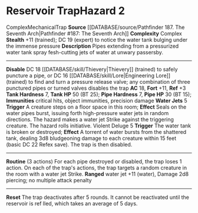 ﻿---
ac: '18'
complexity: Complex
fortitude: '+11'
hardness: 7 Tank Hardness
hazard_type: Trap
hp: 50 (BT 25); <b>Pipe Hardness</b> 7, <b>Pipe HP</b> 30 (BT 15)
id: '351'
immunity:
- critical hits
- object immunities
- precision damage
level: '2'
name: Reservoir Trap
rarity: Common
reflex: '+3'
source: '[[DATABASE/source/Pathfinder 187. The Seventh Arch|Pathfinder #187: The Seventh
  Arch]]'
trait:
- '[[DATABASE/trait/Complex|Complex]]'
- '[[DATABASE/trait/Mechanical|Mechanical]]'
- '[[DATABASE/trait/Trap|Trap]]'
type: Hazard

---
# Reservoir Trap<span class="item-type">Hazard 2</span>

<span class="item-trait">Complex</span><span class="item-trait">Mechanical</span><span class="item-trait">Trap</span>
**Source** [[DATABASE/source/Pathfinder 187. The Seventh Arch|Pathfinder #187: The Seventh Arch]]
**Complexity** Complex
**Stealth** +11 (trained); DC 19 (expert) to notice the water tank bulging under the immense pressure
**Description** Pipes extending from a pressurized water tank spray fesh-cutting jets of water at unwary passersby.

---
**Disable** DC 18 [[DATABASE/skill/Thievery|Thievery]] (trained) to safely puncture a pipe, or DC 16 [[DATABASE/skill/Lore|Engineering Lore]] (trained) to find and turn a pressure release valve; any combination of three punctured pipes or turned valves disables the trap
**AC** 18, **Fort** +11, **Ref** +3
**Tank Hardness** 7, **Tank HP** 50 (BT 25); **Pipe Hardness** 7, **Pipe HP** 30 (BT 15); **Immunities** critical hits, object immunities, precision damage
**Water Jets** <span class="action-icon">5</span> **Trigger** A creature steps on a floor space in this room; **Effect** Seals on the water pipes burst, issuing forth high-pressure water jets in random directions. The hazard makes a water jet Strike against the triggering creature. The hazard rolls initiative. Violent Deluge <span class="action-icon">5</span> **Trigger** The water tank is broken or destroyed; **Effect** A torrent of water bursts from the shattered tank, dealing 3d8 bludgeoning damage to each creature within 15 feet (basic DC 22 Refex save). The trap is then disabled.

---
**Routine** (3 actions) For each pipe destroyed or disabled, the trap loses 1 action. On each of the trap's actions, the trap targets a random creature in the room with a water jet Strike.
 **Ranged** water jet +11 (water), Damage 2d8 piercing; no multiple attack penalty

---
**Reset** The trap deactivates after 5 rounds. It cannot be reactivated until the reservoir is ref lled, which takes an average of 5 days.